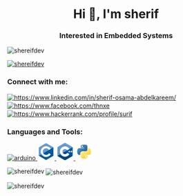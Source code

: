 <h1 align="center">Hi 👋, I'm sherif</h1>
<h3 align="center">Interested in Embedded Systems</h3>

<p align="left"> <img src="https://komarev.com/ghpvc/?username=shereifdev&label=Profile%20views&color=0e75b6&style=flat" alt="shereifdev" /> </p>

<p align="left"> <a href="https://github.com/ryo-ma/github-profile-trophy"><img src="https://github-profile-trophy.vercel.app/?username=shereifdev" alt="shereifdev" /></a> </p>

<h3 align="left">Connect with me:</h3>
<p align="left">
<a href="https://linkedin.com/in/https://www.linkedin.com/in/sherif-osama-abdelkareem/" target="blank"><img align="center" src="https://raw.githubusercontent.com/rahuldkjain/github-profile-readme-generator/master/src/images/icons/Social/linked-in-alt.svg" alt="https://www.linkedin.com/in/sherif-osama-abdelkareem/" height="30" width="40" /></a>
<a href="https://fb.com/https://www.facebook.com/thnxe" target="blank"><img align="center" src="https://raw.githubusercontent.com/rahuldkjain/github-profile-readme-generator/master/src/images/icons/Social/facebook.svg" alt="https://www.facebook.com/thnxe" height="30" width="40" /></a>
<a href="https://www.hackerrank.com/https://www.hackerrank.com/profile/surif" target="blank"><img align="center" src="https://raw.githubusercontent.com/rahuldkjain/github-profile-readme-generator/master/src/images/icons/Social/hackerrank.svg" alt="https://www.hackerrank.com/profile/surif" height="30" width="40" /></a>
</p>

<h3 align="left">Languages and Tools:</h3>
<p align="left"> <a href="https://www.arduino.cc/" target="_blank" rel="noreferrer"> <img src="https://cdn.worldvectorlogo.com/logos/arduino-1.svg" alt="arduino" width="40" height="40"/> </a> <a href="https://www.cprogramming.com/" target="_blank" rel="noreferrer"> <img src="https://raw.githubusercontent.com/devicons/devicon/master/icons/c/c-original.svg" alt="c" width="40" height="40"/> </a> <a href="https://www.w3schools.com/cpp/" target="_blank" rel="noreferrer"> <img src="https://raw.githubusercontent.com/devicons/devicon/master/icons/cplusplus/cplusplus-original.svg" alt="cplusplus" width="40" height="40"/> </a> <a href="https://www.python.org" target="_blank" rel="noreferrer"> <img src="https://raw.githubusercontent.com/devicons/devicon/master/icons/python/python-original.svg" alt="python" width="40" height="40"/> </a> </p>

<p><img align="left" src="https://github-readme-stats.vercel.app/api/top-langs?username=shereifdev&show_icons=true&locale=en&layout=compact" alt="shereifdev" /></p>

<p>&nbsp;<img align="center" src="https://github-readme-stats.vercel.app/api?username=shereifdev&show_icons=true&locale=en" alt="shereifdev" /></p>

<p><img align="center" src="https://github-readme-streak-stats.herokuapp.com/?user=shereifdev&" alt="shereifdev" /></p>
